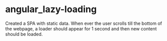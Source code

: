 # angular_lazy-loading
Created a SPA with static data.
When ever the user scrolls till the bottom of the webpage, a loader should appear for 1 second and then new content should be loaded.
